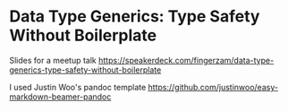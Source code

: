 # Data Type Generics: Type Safety Without Boilerplate

Slides for a meetup talk <https://speakerdeck.com/fingerzam/data-type-generics-type-safety-without-boilerplate>

I used Justin Woo's pandoc template <https://github.com/justinwoo/easy-markdown-beamer-pandoc>

